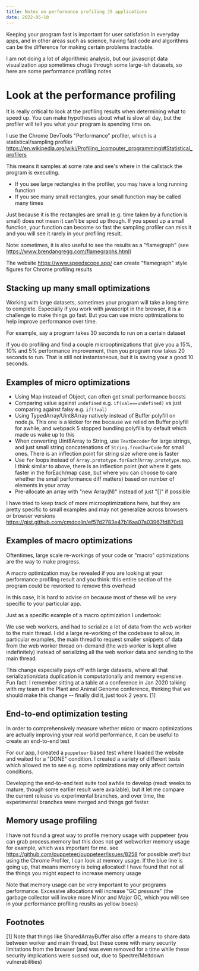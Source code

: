 ```yaml
---
title: Notes on performance profiling JS applications
date: 2022-05-10
---
```


Keeping your program fast is important for user satisfation in everyday apps,
and in other areas such as science, having fast code and algorithms can be the
difference for making certain problems tractable.

I am not doing a lot of algorithmic analysis, but our javascript data
visualization app sometimes chugs through some large-ish datasets, so here are
some performance profiling notes

# Look at the performance profiling

It is really critical to look at the profiling results when determining what to
speed up. You can make hypotheses about what is slow all day, but the profiler
will tell you what your program is spending time on.

I use the Chrome DevTools "Performance" profiler, which is a
statistical/sampling profiler
https://en.wikipedia.org/wiki/Profiling_(computer_programming)#Statistical_profilers

This means it samples at some rate and see's where in the callstack the program
is executing.

- If you see large rectangles in the profiler, you may have a long running
  function
- If you see many small rectangles, your small function may be called many
  times

Just because it is the rectangles are small (e.g. time taken by a function is
small) does not mean it can't be sped up though. If you speed up a small
function, your function can become so fast the sampling profiler can miss it
and you will see it rarely in your profiling result.

Note: sometimes, it is also useful to see the results as a "flamegraph" (see
https://www.brendangregg.com/flamegraphs.html)

The website https://www.speedscope.app/ can create "flamegraph" style figures
for Chrome profiling results

## Stacking up many small optimizations

Working with large datasets, sometimes your program will take a long time to
complete. Especially if you work with javascript in the browser, it is a
challenge to make things go fast. But you can use micro optimizations to help
improve performance over time.

For example, say a program takes 30 seconds to run on a certain dataset

If you do profiling and find a couple microoptimizations that give you a 15%,
10% and 5% performance improvement, then you program now takes 20 seconds to
run. That is still not instantaneous, but it is saving your a good 10 seconds.

## Examples of micro optimizations

- Using Map instead of Object, can often get small performance boosts
- Comparing value against `undefined` e.g. `if(val===undefined)` vs just
  comparing against falsy e.g. `if(!val)`
- Using TypedArray/Uint8Array natively instead of Buffer polyfill on node.js.
  This one is a kicker for me because we relied on Buffer polyfill for awhile,
  and webpack 5 stopped bundling polyfills by default which made us wake up to
  this
- When converting Uint8Array to String, use `TextDecoder` for large strings, and
  just small string concatenations of `String.fromCharCode` for small ones.
  There is an inflection point for string size where one is faster
- Use `for` loops instead of `Array.prototype.forEach`/`Array.prototype.map`. I
  think similar to above, there is an inflection point (not where it gets
  faster in the forEach/map case, but where you can choose to care whether the
  small performance diff matters) based on number of elements in your array
- Pre-allocate an array with "new Array(N)" instead of just "[]" if possible

I have tried to keep track of more microoptimizations here, but they are pretty
specific to small examples and may not generalize across browsers or browser
versions https://gist.github.com/cmdcolin/ef57d2783e47b16aa07a03967fd870d8

## Examples of macro optimizations

Oftentimes, large scale re-workings of your code or "macro" optimizations are
the way to make progress.

A macro optimization may be revealed if you are looking at your performance
profiling result and you think: this entire section of the program could be
reworked to remove this overhead

In this case, it is hard to advise on because most of these will be very
specific to your particular app.

Just as a specific example of a macro optimization I undertook:

We use web workers, and had to serialize a lot of data from the web worker to
the main thread. I did a large re-working of the codebase to allow, in
particular examples, the main thread to request smaller snippets of data from
the web worker thread on-demand (the web worker is kept alive indefinitely)
instead of serializing all the web worker data and sending to the main thread.

This change especially pays off with large datasets, where all that
serialization/data duplication is computationally and memory expensive. Fun
fact: I remember sitting at a table at a conference in Jan 2020 talking with my
team at the Plant and Animal Genome conference, thinking that we should make
this change -- finally did it, just took 2 years. [1]

## End-to-end optimization testing

In order to comprehensively measure whether micro or macro optimizations are
actually improving your real world performance, it can be useful to create an
end-to-end test

For our app, I created a `puppeteer` based test where I loaded the website and
waited for a "DONE" condition. I created a variety of different tests which
allowed me to see e.g. some optimizations may only affect certain conditions.

Developing the end-to-end test suite tool awhile to develop (read: weeks to
mature, though some earlier result were available), but it let me compare the
current release vs experimental branches, and over time, the experimental
branches were merged and things got faster.

## Memory usage profiling

I have not found a great way to profile memory usage with puppeteer (you can
grab process.memory but this does not get webworker memory usage for example,
which was important for me. see
https://github.com/puppeteer/puppeteer/issues/8258 for possible xref) but using
the Chrome Profiler, I can look at memory usage. If the blue line is going up,
that means memory is being allocated! I have found that not all the things you
might expect to increase memory usage

Note that memory usage can be very important to your programs performance.
Excessive allocations will increase "GC pressure" (the garbage collector will
invoke more Minor and Major GC, which you will see in your performance
profiling reuslts as yellow boxes)

## Footnotes

[1] Note that things like SharedArrayBuffer also offer a means to share data
between worker and main thread, but these come with many security limitations
from the browser (and was even removed for a time while these security
implications were sussed out, due to Spectre/Meltdown vulnerabilities)
